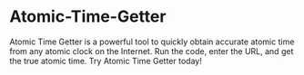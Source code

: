 # Atomic-Time-Getter
Atomic Time Getter is a powerful tool to quickly obtain accurate atomic time from any atomic clock on the Internet. Run the code, enter the URL, and get the true atomic time. Try Atomic Time Getter today!
